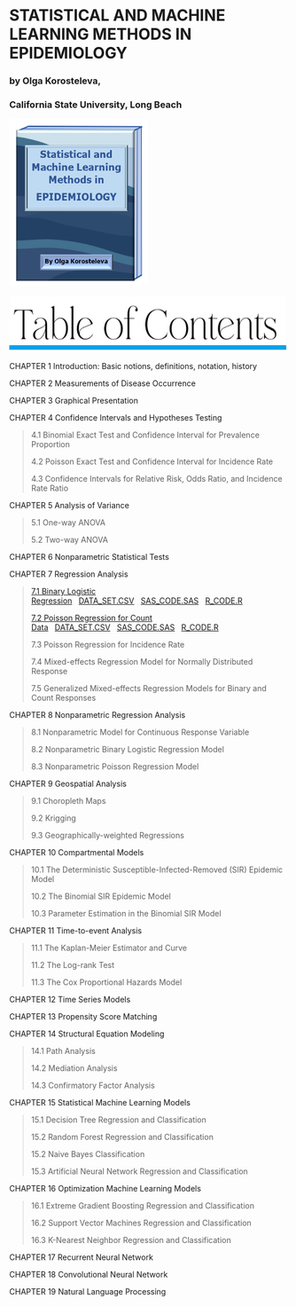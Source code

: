 <html>

 <div>
  <h1>STATISTICAL AND MACHINE LEARNING METHODS IN EPIDEMIOLOGY</h1>
  <h3>by Olga Korosteleva,</h3>
  <h3>California State University, Long Beach</h3>
 </div>
   <div>
  <img src="cover2.png" style="width:250px;height:300px;"> 
  </div>
  <br>
     <img src="toc.png" style="width:500px;height:100px;"> 
 <p>CHAPTER 1  Introduction: Basic notions, definitions, notation, history</p>
 <p>CHAPTER 2  Measurements of Disease Occurrence</p>
 <p>CHAPTER 3 Graphical Presentation</p>
 <p>CHAPTER 4 Confidence Intervals and Hypotheses Testing</p>
 <blockquote>
  <p>4.1 Binomial Exact Test and Confidence Interval for Prevalence Proportion</p>
  <p>4.2 Poisson Exact Test and Confidence Interval for Incidence Rate</p>
  <p>4.3 Confidence Intervals for Relative Risk, Odds Ratio, and Incidence Rate Ratio</p>
 </blockquote>
 <p>CHAPTER 5 Analysis of Variance</p>
 <blockquote>
  <p>5.1 One-way ANOVA</p>
  <p>5.2 Two-way ANOVA</p>
 </blockquote>
 <p>CHAPTER 6 Nonparametric Statistical Tests</p>
 <p>CHAPTER 7 Regression Analysis</p>
 <blockquote>
  <p><a href="binarylogisticregression.pdf">7.1 Binary Logistic Regression</a>&nbsp;&nbsp;&nbsp;<a href="pneumonia_data.csv">DATA_SET.CSV</a>&nbsp;&nbsp;&nbsp;<a href="BinaryLogisticRegression.sas">SAS_CODE.SAS</a>&nbsp;&nbsp;&nbsp;<a href="BinaryLogisticRegression.R">R_CODE.R</a></p>
  <p><a href="PoissonRegressionCount.pdf">7.2 Poisson Regression for Count Data<a>&nbsp;&nbsp;&nbsp;<a href="hospital_stay.csv">DATA_SET.CSV</a>&nbsp;&nbsp;&nbsp;<a href="PoissonRegressionCount.sas">SAS_CODE.SAS</a>&nbsp;&nbsp;&nbsp;<a href=PoissonRegressionCount.R">R_CODE.R</a></p>
  <p>7.3 Poisson Regression for Incidence Rate</p>
  <p>7.4 Mixed-effects Regression Model for Normally Distributed Response</p>
  <p>7.5 Generalized Mixed-effects Regression Models for Binary and Count Responses</p>
 </blockquote>
 <p>CHAPTER 8 Nonparametric Regression Analysis</p>
 <blockquote>
  <p>8.1 Nonparametric Model for Continuous Response Variable</p>
  <p>8.2 Nonparametric Binary Logistic Regression Model</p>
  <p>8.3 Nonparametric Poisson Regression Model</p>
 </blockquote>
 <p>CHAPTER 9 Geospatial Analysis</p>
  <blockquote>
    <p>9.1 Choropleth Maps</p>
    <p>9.2 Krigging</p>
    <p>9.3 Geographically-weighted Regressions</p>
  </blockquote>
 <p>CHAPTER 10 Compartmental Models</p>
 <blockquote>
  <p>10.1 The Deterministic Susceptible-Infected-Removed (SIR) Epidemic Model</p>
  <p>10.2 The Binomial SIR Epidemic Model</p>
  <p>10.3 Parameter Estimation in the Binomial SIR Model</p>
 </blockquote>
 <p>CHAPTER 11 Time-to-event Analysis</p>
 <blockquote>
  <p>11.1 The Kaplan-Meier Estimator and Curve</p>
  <p>11.2 The Log-rank Test</p>
  <p>11.3 The Cox Proportional Hazards Model</p>
 </blockquote>
 <p>CHAPTER 12 Time Series Models</p>
 <p>CHAPTER 13 Propensity Score Matching</p>
 <p>CHAPTER 14 Structural Equation Modeling</p>
 <blockquote>
  <p>14.1 Path Analysis</p>
  <p>14.2 Mediation Analysis</p>
  <p>14.3 Confirmatory Factor Analysis</p>
 </blockquote>
 <p> CHAPTER 15 Statistical Machine Learning Models</p>
  <blockquote>
  <p>15.1 Decision Tree Regression and Classification</p>
  <p>15.2 Random Forest Regression and Classification</p>
  <p>15.2 Naive Bayes Classification</p>
  <p>15.3 Artificial Neural Network Regression and Classification</p>
 </blockquote>
 <p>CHAPTER 16 Optimization Machine Learning Models</p>
 <blockquote>
  <p>16.1 Extreme Gradient Boosting Regression and Classification</p>
  <p>16.2 Support Vector Machines Regression and Classification</p>
  <p>16.3 K-Nearest Neighbor Regression and Classification</p>
 </blockquote>
  <p>CHAPTER 17 Recurrent Neural Network</p>
  <p>CHAPTER 18 Convolutional Neural Network</p>
  <p>CHAPTER 19 Natural Language Processing</p>
</html>
